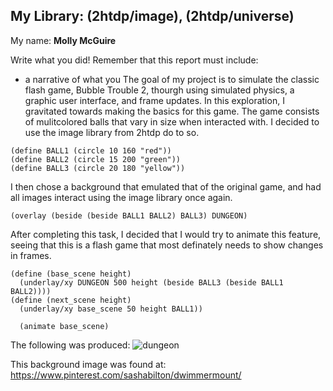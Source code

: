 ## My Library: (2htdp/image), (2htdp/universe)
My name: **Molly McGuire**

Write what you did!
Remember that this report must include:

* a narrative of what you 
The goal of my project is to simulate the classic flash game, Bubble Trouble 2, thourgh using simulated physics, a graphic user
interface, and frame updates. In this exploration, I gravitated towards making the basics for this game. The game consists of
mulitcolored balls that vary in size when interacted with. I decided to use the image library from 2htdp do to so.
```
(define BALL1 (circle 10 160 "red"))
(define BALL2 (circle 15 200 "green"))
(define BALL3 (circle 20 180 "yellow"))
```
I then chose a background that emulated that of the original game, and had all images interact using the image library once again. 
```
(overlay (beside (beside BALL1 BALL2) BALL3) DUNGEON)
```
After completing this task, I decided that I would try to animate this feature, seeing that this is a flash game that most 
definately needs to show changes in frames. 
```
(define (base_scene height)
  (underlay/xy DUNGEON 500 height (beside BALL3 (beside BALL1 BALL2))))
(define (next_scene height)
  (underlay/xy base_scene 50 height BALL1))
  
  (animate base_scene)
```

The following was produced: 
![dungeon](/dungeon.png?raw=true "dungeon")
 
This background image was found at: https://www.pinterest.com/sashabilton/dwimmermount/

